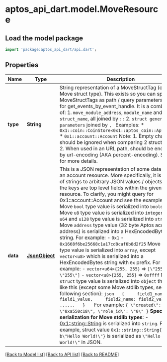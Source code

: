 # aptos_api_dart.model.MoveResource

## Load the model package
```dart
import 'package:aptos_api_dart/api.dart';
```

## Properties
Name | Type | Description | Notes
------------ | ------------- | ------------- | -------------
**type** | **String** | String representation of a MoveStructTag (on-chain Move struct type). This exists so you can specify MoveStructTags as path / query parameters, e.g. for get_events_by_event_handle.  It is a combination of:   1. `move_module_address`, `module_name` and `struct_name`, all joined by `::`   2. `struct generic type parameters` joined by `, `  Examples:   * `0x1::coin::CoinStore<0x1::aptos_coin::AptosCoin>`   * `0x1::account::Account`  Note:   1. Empty chars should be ignored when comparing 2 struct tag ids.   2. When used in an URL path, should be encoded by url-encoding (AKA percent-encoding).  See [doc](https://aptos.dev/concepts/basics-accounts) for more details.  | 
**data** | [**JsonObject**](.md) | This is a JSON representation of some data within an account resource. More specifically, it is a map of strings to arbitrary JSON values / objects, where the keys are top level fields within the given resource.  To clarify, you might query for 0x1::account::Account and see the example data.  Move `bool` type value is serialized into `boolean`.  Move `u8` type value is serialized into `integer`.  Move `u64` and `u128` type value is serialized into `string`.  Move `address` type value (32 byte Aptos account address) is serialized into a HexEncodedBytes string. For example:   - `0x1`   - `0x1668f6be25668c1a17cd8caf6b8d2f25`  Move `vector` type value is serialized into `array`, except `vector<u8>` which is serialized into a HexEncodedBytes string with `0x` prefix. For example:   - `vector<u64>{255, 255}` => `[\"255\", \"255\"]`   - `vector<u8>{255, 255}` => `0xffff`  Move `struct` type value is serialized into `object` that looks like this (except some Move stdlib types, see the following section):   ```json   {     field1_name: field1_value,     field2_name: field2_value,     ......   }   ```  For example:   `{ \"created\": \"0xa550c18\", \"role_id\": \"0\" }`  **Special serialization for Move stdlib types**:   - [0x1::string::String](https://github.com/aptos-labs/aptos-core/blob/main/language/move-stdlib/docs/ascii.md)     is serialized into `string`. For example, struct value `0x1::string::String{bytes: b\"Hello World!\"}`     is serialized as `\"Hello World!\"` in JSON.  | 

[[Back to Model list]](../README.md#documentation-for-models) [[Back to API list]](../README.md#documentation-for-api-endpoints) [[Back to README]](../README.md)


